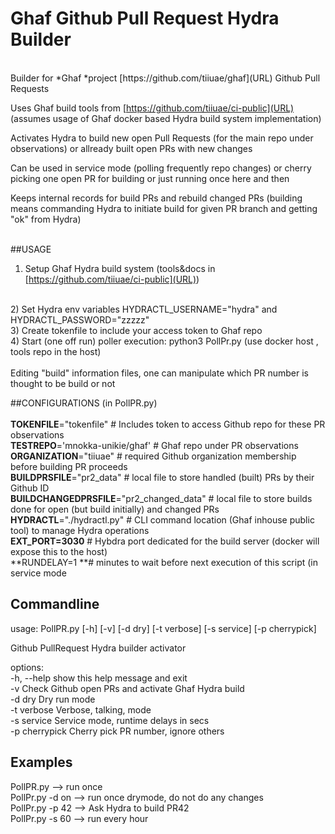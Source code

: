 # Ghaf Github Pull Request Hydra Builder
<br>
Builder for *Ghaf *project [https://github.com/tiiuae/ghaf](URL) Github Pull Requests

Uses Ghaf build tools from [https://github.com/tiiuae/ci-public](URL) (assumes usage of Ghaf docker based Hydra build system implementation)

Activates Hydra to build new open Pull Requests (for the main repo under observations) or allready built open PRs with new changes

Can be used in service mode (polling frequently repo changes) or cherry picking one open PR for building or just running once here and then

Keeps internal records for build PRs and rebuild changed PRs (building means commanding Hydra to initiate build for given PR branch and getting "ok" from Hydra)
<br>
<br>

##USAGE
<br>
1) Setup Ghaf  Hydra build system (tools&docs in  [https://github.com/tiiuae/ci-public](URL))
<br>
2) Set Hydra env variables HYDRACTL_USERNAME="hydra" and HYDRACTL_PASSWORD="zzzzz"
<br>
3) Create tokenfile to include your access token to Ghaf repo
<br>
4) Start (one off run) poller execution: python3 PollPr.py (use docker host , tools repo in the host)
<br>
<br>
Editing "build" information files, one can manipulate which PR number is thought to be build or not
<br>

##CONFIGURATIONS (in PollPR.py)
<br>
<br>
**TOKENFILE**="tokenfile" # Includes token to access Github repo for these PR observations
<br>
**TESTREPO**='mnokka-unikie/ghaf' # Ghaf repo under PR observations 
<br>
**ORGANIZATION**="tiiuae" # required Github organization membership before building PR proceeds
<br>
**BUILDPRSFILE**="pr2_data" # local file to store handled (built) PRs by their Github ID
<br>
**BUILDCHANGEDPRSFILE**="pr2_changed_data" # local file to store builds done for open (but build initially) and changed PRs
<br>
**HYDRACTL**="./hydractl.py" # CLI command location (Ghaf inhouse public tool) to manage Hydra operations
<br>
**EXT_PORT=3030** # Hybdra port dedicated for the build server (docker will expose this to the host)
<br>
**RUNDELAY=1 **# minutes to wait before next execution of this script (in service mode

## Commandline

usage: PollPR.py [-h] [-v] [-d dry] [-t verbose] [-s service] [-p cherrypick]

Github PullRequest Hydra builder activator

options:
<br>
  -h, --help     show this help message and exit
<br>
  -v             Check Github open PRs and activate Ghaf Hydra build
<br>
  -d dry         Dry run mode
<br>
  -t verbose     Verbose, talking, mode
<br>
  -s service     Service mode, runtime delays in secs
<br>
  -p cherrypick  Cherry pick PR number, ignore others


## Examples

PollPR.py --> run once
<br>
PollPr.py -d on --> run once drymode, do not do any changes
<br>
PollPr.py -p 42 -->  Ask Hydra to build PR42
<br>
PollPr.py -s 60 --> run every hour

#